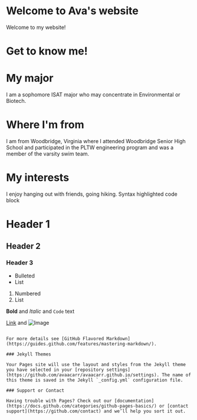 # Welcome to Ava's website

Welcome to my website!

# Get to know me!

# My major
I am a sophomore ISAT major who may concentrate in Environmental or Biotech. 
# Where I'm from
I am from Woodbridge, Virginia where I attended Woodbridge Senior High School and participated in the PLTW engineering program and was a member of the varsity swim team. 
# My interests
I enjoy hanging out with friends, going hiking.
Syntax highlighted code block

# Header 1
## Header 2
### Header 3

- Bulleted
- List

1. Numbered
2. List

**Bold** and _Italic_ and `Code` text

[Link](url) and ![Image](src)
```

For more details see [GitHub Flavored Markdown](https://guides.github.com/features/mastering-markdown/).

### Jekyll Themes

Your Pages site will use the layout and styles from the Jekyll theme you have selected in your [repository settings](https://github.com/avaacarr/avaacarr.github.io/settings). The name of this theme is saved in the Jekyll `_config.yml` configuration file.

### Support or Contact

Having trouble with Pages? Check out our [documentation](https://docs.github.com/categories/github-pages-basics/) or [contact support](https://github.com/contact) and we’ll help you sort it out.

